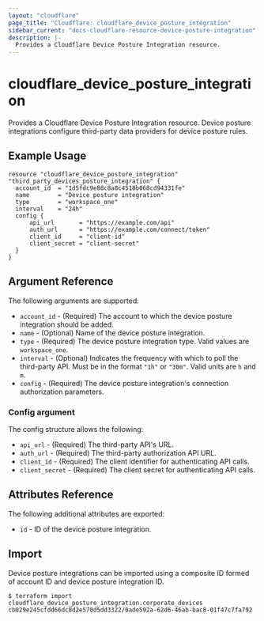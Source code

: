 ```yaml
---
layout: "cloudflare"
page_title: "Cloudflare: cloudflare_device_posture_integration"
sidebar_current: "docs-cloudflare-resource-device-posture-integration"
description: |-
  Provides a Cloudflare Device Posture Integration resource.
---
```


# cloudflare_device_posture_integration

Provides a Cloudflare Device Posture Integration resource. Device posture integrations configure third-party data providers for device posture rules.

## Example Usage

```hcl
resource "cloudflare_device_posture_integration" "third_party_devices_posture_integration" {
  account_id  = "1d5fdc9e88c8a8c4518b068cd94331fe"
  name        = "Device posture integration"
  type        = "workspace_one"
  interval    = "24h"
  config {
      api_url       = "https://example.com/api"
      auth_url      = "https://example.com/connect/token"
      client_id     = "client-id"
      client_secret = "client-secret"
  }
}
```

## Argument Reference

The following arguments are supported:

* `account_id` - (Required) The account to which the device posture integration should be added.
* `name` - (Optional) Name of the device posture integration.
* `type` - (Required) The device posture integration type. Valid values are `workspace_one`.
* `interval` - (Optional) Indicates the frequency with which to poll the third-party API.
  Must be in the format `"1h"` or `"30m"`. Valid units are `h` and `m`.
* `config` - (Required) The device posture integration's connection authorization parameters.

### Config argument

The config structure allows the following:

* `api_url` - (Required) The third-party API's URL.
* `auth_url` - (Required) The third-party authorization API URL.
* `client_id` - (Required) The client identifier for authenticating API calls.
* `client_secret` - (Required) The client secret for authenticating API calls.

## Attributes Reference

The following additional attributes are exported:

* `id` - ID of the device posture integration.

## Import

Device posture integrations can be imported using a composite ID formed of account
ID and device posture integration ID.

```
$ terraform import cloudflare_device_posture_integration.corporate_devices cb029e245cfdd66dc8d2e570d5dd3322/0ade592a-62d6-46ab-bac8-01f47c7fa792
```
